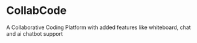 # CollabCode
A Collaborative Coding Platform with added features like whiteboard, chat and ai chatbot support
